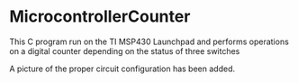 # MicrocontrollerCounter
This C program run on the TI MSP430 Launchpad and performs operations on a digital counter depending on the status of three switches

A picture of the proper circuit configuration has been added.

